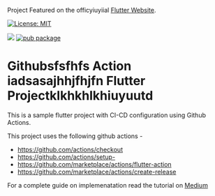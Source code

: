 Project Featured on the officyiuyiial [Flutter Website](https://flutter.dev/docs/deployment/cd).

[![License: MIT](https://img.shields.io/badge/License-MIT-yellow.svg)](https://opensource.org/licenses/MIT)

![](https://github.com/nabilnalakath/flutter-action/workflows/main.yml/badge.svg)
[![pub package](https://img.shields.io/pub/v/badge.svg)](https://pub.dartlang.org/packages/badge)



# Githubsfsfhfs Action iadsasajhhjfhjfn Flutter Projectklkhkhlkhiuyuutd



This is a sample flutter project with CI-CD configuration using Github Actions.

This project uses the following github actions -

* https://github.com/actions/checkout
* https://github.com/actions/setup- 
* https://github.com/marketplace/actions/flutter-action
* https://github.com/marketplace/actions/create-release 

For a complete guide on implemenatation read the tutorial on [Medium](https://medium.com/better-programming/ci-cd-for-flutter-apps-using-github-actions-b833f8f7aac)
